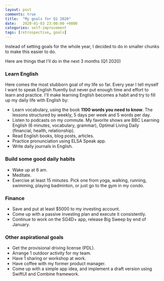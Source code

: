 ```yaml
---
layout: post
comments: true
title:  "My goals for Q1 2020"
date:   2020-01-03 23:00:00 +0800
categories: self-improvement
tags: [retrospective, goals]
---
```


Instead of setting goals for the whole year, I decided to do in smaller chunks to make this easier to do.

Here are things that I'll do in the next 3 months (Q1 2020)

### Learn English

Here comes the most stubborn goal of my life so far. Every year I tell myself I want to speak English fluently but never put enough time and effort to learn and practice. I'll make learning English becomes a habit and try to fill up my daily life with English by:

- Learn vocabulary, using the book **1100 words you need to know**. The lessons structured by weekly, 5 days per week and 5 words per day.
- Listen to podcasts on my commute. My favorite shows are BBC Learning English (6 minutes, vocabulary, grammar), Optimal Living Daily (financial, health, relationship).
- Read English books, blog posts, articles.
- Practice pronunciation using ELSA Speak app.
- Write daily journals in English.

### Build some good daily habits

- Wake up at 6 am.
- Meditate.
- Exercise at least 15 minutes. Pick one from yoga, walking, running, swimming, playing badminton, or just go to the gym in my condo.

### Finance

- Save and put at least $5000 to my investing account.
- Come up with a passive investing plan and execute it consistently.
- Continue to work on the SG4D+ app, release Big Sweep by end of January.

### Other aspirational goals

- Get the provisional driving license (PDL).
- Arrange 1 outdoor activity for my team.
- Have 1 sharing or workshop at work.
- Have coffee with my former product manager.
- Come up with a simple app idea, and implement a draft version using SwiftUI and Combine framework.